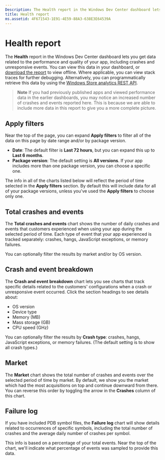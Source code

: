 ```yaml
---
Description: The Health report in the Windows Dev Center dashboard lets you get data related to the performance and quality of your app, including crashes and unresponsive events.
title: Health report
ms.assetid: 4F671543-1E91-4E59-88A3-638E3E64539A
---
```


# Health report


The **Health** report in the Windows Dev Center dashboard lets you get data related to the performance and quality of your app, including crashes and unresponsive events. You can view this data in your dashboard, or [download the report](download-analytic-reports.md) to view offline. Where applicable, you can view stack traces for further debugging. Alternatively, you can programmatically retrieve this data by using the [Windows Store analytics REST API](../monetize/access-analytics-data-using-windows-store-services.md).

> **Note**  If you had previously published apps and viewed performance data in the earlier dashboards, you may notice an increased number of crashes and events reported here. This is because we are able to include more data in this report to give you a more complete picture.

## Apply filters


Near the top of the page, you can expand **Apply filters** to filter all of the data on this page by date range and/or by package version.

-   **Date**: The default filter is **Last 72 hours**, but you can expand this up to **Last 6 months**.
-   **Package version**: The default setting is **All versions**. If your app includes more than one package version, you can choose a specific one.

The info in all of the charts listed below will reflect the period of time selected in the **Apply filters** section. By default this will include data for all of your package versions, unless you've used the **Apply filters** to choose only one.

## Total crashes and events


The **Total crashes and events** chart shows the number of daily crashes and events that customers experienced when using your app during the selected period of time. Each type of event that your app experienced is tracked separately: crashes, hangs, JavaScript exceptions, or memory failures.

You can optionally filter the results by market and/or by OS version.

## Crash and event breakdown


The **Crash and event breakdown** chart lets you see charts that track specific details related to the customers' configurations when a crash or unresponsive event occurred. Click the section headings to see details about:

-   OS version
-   Device type
-   Memory (MB)
-   Mass storage (GB)
-   CPU speed (GHz)

You can optionally filter the results by **Crash type**: crashes, hangs, JavaScript exceptions, or memory failures. (The default setting is to show all crash types.)

## Market


The **Market** chart shows the total number of crashes and events over the selected period of time by market. By default, we show you the market which had the most acquisitions on top and continue downward from there. You can reverse this order by toggling the arrow in the **Crashes** column of this chart.

## Failure log


If you have included PDB symbol files, the **Failure log** chart will show details related to occurrences of specific symbols, including the total number of crashes and the average daily number of crashes per symbol.

This info is based on a percentage of your total events. Near the top of the chart, we'll indicate what percentage of events was sampled to provide this data.

 

 


<!--HONumber=May16_HO4-->



